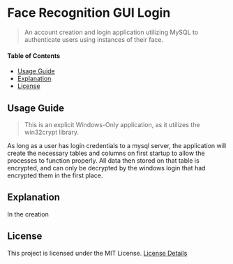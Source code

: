 # Face Recognition GUI Login
> An account creation and login application utilizing MySQL to authenticate users using instances of their face.

#### Table of Contents 
- [Usage Guide](#inst)
- [Explanation](#desc)
- [License](#lics)

<a name="inst"></a>
## Usage Guide
> This is an explicit Windows-Only application, as it utilizes the win32crypt library.

As long as a user has login credentials to a mysql server, the application will create the necessary tables and columns on first startup to allow the processes to function properly. All data then stored on that table is encrypted, and can only be decrypted by the windows login that had encrypted them in the first place.


<a name="desc"></a>
## Explanation
In the creation 

<a name="lics"></a>
## License
This project is licensed under the MIT License. [License Details](../master/LICENSE)
